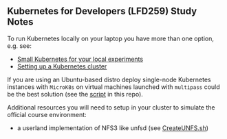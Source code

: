 ## Kubernetes for Developers (LFD259) Study Notes

To run Kubernetes locally on your laptop you have more than one option, e.g. see:
- [Small Kubernetes for your local experiments](https://blog.flant.com/small-local-kubernetes-comparison/)
- [Setting up a Kubernetes cluster](https://www.armosec.io/blog/setting-up-kubernetes-cluster/)

If you are using an Ubuntu-based distro deploy single-node Kubernetes instances with `MicroK8s` on virtual machines launched with `multipass` could be the best solution (see the [script](setup.sh) in this repo).

Additional resources you will need to setup in your cluster to simulate the official course environment:
- a userland implementation of NFS3 like unfsd (see [CreateUNFS.sh](CreateUNFS.sh))
